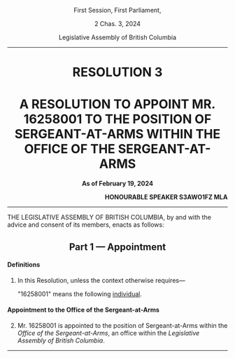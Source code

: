 <div align="center">

First Session, First Parliament,

2 Chas. 3, 2024

Legislative Assembly of British Columbia

<hr/>

<h1>RESOLUTION 3</h1>
<h1>A RESOLUTION TO APPOINT MR. 16258001 TO THE POSITION OF SERGEANT-AT-ARMS WITHIN THE OFFICE OF THE SERGEANT-AT-ARMS</h1>

**As of February 19, 2024**

</div>

<div align="right">

**HONOURABLE SPEAKER S3AWO1FZ MLA**<br/>

</div>

<hr/>

THE LEGISLATIVE ASSEMBLY OF BRITISH COLUMBIA, by and with the advice and consent of its members, enacts as follows:

<div align="center">
<h2>Part 1 — Appointment</h2>
</div>

#### Definitions

1. In this Resolution, unless the context otherwise requires—

    "16258001" means the following [individual](https://www.roblox.com/users/139066355/profile?friendshipSourceType=PlayerSearch).

#### Appointment to the Office of the Sergeant-at-Arms

2. Mr. 16258001 is appointed to the position of Sergeant-at-Arms within the *Office of the Sergeant-at-Arms*, an office within the *Legislative Assembly of British Columbia*.

<hr/>
<div align="center">
